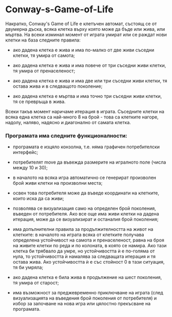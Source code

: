 # Conway-s-Game-of-Life


Накратко, Conway's Game of Life е клетъчен автомат, състоящ се от двумерна дъска, всяка клетка върху която може да бъде или жива, или мъртва. На всеки изминал момент от играта умират или се раждат нови клетки на база следните правила:

- ако дадена клетка е жива и има по-малко от две живи съседни клетки, тя умира от самота;

- ако дадена клетка е жива и има повече от три съседни живи клетки, тя умира от пренаселеност;

- ако дадена клетка е жива и има две или три съседни живи клетки, тя остава жива и в следващото поколение;

- ако дадена клетка е мъртва и има точно три съседни живи клетки, тя се превръща в жива.

Всеки такъв момент наричаме итерация в играта.
Съседните клетки на всяка една клетка са най-много 8 на брой - това са клетките нагоре, надолу, наляво, надясно и диагонално от самата клетка.


### Програмата има следните функционалности:

- програмата e изцяло конзолна, т.е. няма графичен потребителски интерфейс;

- потребителят move да въвежда размерите на игралното поле (числа между 10 и 30);

- в началото на всяка игра автоматично се генерират произволен брой живи клетки на произволни места;

- освен това потребителя може да въведе координати на клетките, които иска да са живи;

- позволява се визуализация само на определен брой поколения, въведен от потребителя. Ако все още има живи клетки на дадена итерация, може да се визуализират и останалия брой поколения;

- има допълнителни правила за продължителността на живот на клетките: в началото на играта всяка от клетките получава определена устойчивост на самота и пренаселеност, равна на броя на живите клетки по реда и по колоната, в която се намира. Ако тази клетка би трябвало да умре, но устойчивостта ѝ е по-голяма от нула, то устойчивостта ѝ намалява за следващата итерация и тя остава жива. Ако устойчивостта ѝ е със стойност 0 в тази ситуация, тя би умряла;

- ако дадена клетка е била жива в продължение на шест поколения, тя умира от старост;

- има възможност за преджевременно приключване на играта (след визуализацията на въведения брой поколения от потребителя) и избор за започване на нова игра или цялостно прекъсване на програмата.
